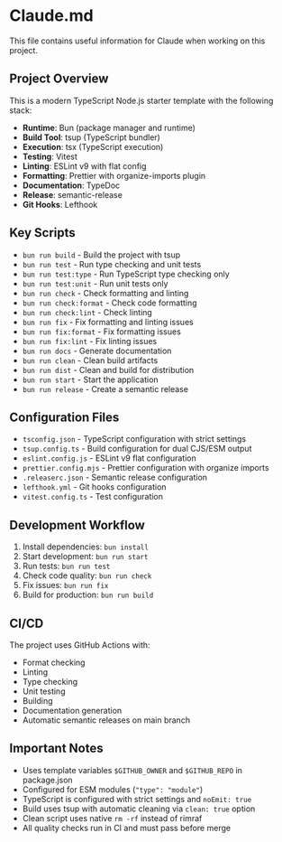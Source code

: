 # Claude.md

This file contains useful information for Claude when working on this project.

## Project Overview

This is a modern TypeScript Node.js starter template with the following stack:

- **Runtime**: Bun (package manager and runtime)
- **Build Tool**: tsup (TypeScript bundler)
- **Execution**: tsx (TypeScript execution)
- **Testing**: Vitest
- **Linting**: ESLint v9 with flat config
- **Formatting**: Prettier with organize-imports plugin
- **Documentation**: TypeDoc
- **Release**: semantic-release
- **Git Hooks**: Lefthook

## Key Scripts

- `bun run build` - Build the project with tsup
- `bun run test` - Run type checking and unit tests
- `bun run test:type` - Run TypeScript type checking only
- `bun run test:unit` - Run unit tests only
- `bun run check` - Check formatting and linting
- `bun run check:format` - Check code formatting
- `bun run check:lint` - Check linting
- `bun run fix` - Fix formatting and linting issues
- `bun run fix:format` - Fix formatting issues
- `bun run fix:lint` - Fix linting issues
- `bun run docs` - Generate documentation
- `bun run clean` - Clean build artifacts
- `bun run dist` - Clean and build for distribution
- `bun run start` - Start the application
- `bun run release` - Create a semantic release

## Configuration Files

- `tsconfig.json` - TypeScript configuration with strict settings
- `tsup.config.ts` - Build configuration for dual CJS/ESM output
- `eslint.config.js` - ESLint v9 flat configuration
- `prettier.config.mjs` - Prettier configuration with organize imports
- `.releaserc.json` - Semantic release configuration
- `lefthook.yml` - Git hooks configuration
- `vitest.config.ts` - Test configuration

## Development Workflow

1. Install dependencies: `bun install`
2. Start development: `bun run start`
3. Run tests: `bun run test`
4. Check code quality: `bun run check`
5. Fix issues: `bun run fix`
6. Build for production: `bun run build`

## CI/CD

The project uses GitHub Actions with:

- Format checking
- Linting
- Type checking
- Unit testing
- Building
- Documentation generation
- Automatic semantic releases on main branch

## Important Notes

- Uses template variables `$GITHUB_OWNER` and `$GITHUB_REPO` in package.json
- Configured for ESM modules (`"type": "module"`)
- TypeScript is configured with strict settings and `noEmit: true`
- Build uses tsup with automatic cleaning via `clean: true` option
- Clean script uses native `rm -rf` instead of rimraf
- All quality checks run in CI and must pass before merge
